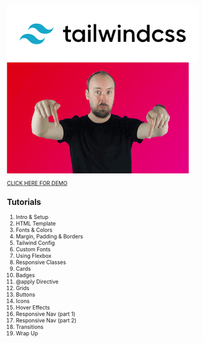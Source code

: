 <img src="./uploads/tailwind-css-logo.png" alt="Tailwind CSS">

<img src="./uploads/click-below.gif" alt="Click Below">

[CLICK HERE FOR DEMO](https://honmetha.github.io/tailwind-css-tutorial/)

## Tutorials

1. Intro & Setup
1. HTML Template
1. Fonts & Colors
1. Margin, Padding & Borders
1. Tailwind Config
1. Custom Fonts
1. Using Flexbox
1. Responsive Classes
1. Cards
1. Badges
1. @apply Directive
1. Grids
1. Buttons
1. Icons
1. Hover Effects
1. Responsive Nav (part 1)
1. Responsive Nav (part 2)
1. Transitions
1. Wrap Up
